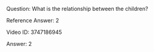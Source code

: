 Question: What is the relationship between the children?

Reference Answer: 2

Video ID: 3747186945

Answer: 2

